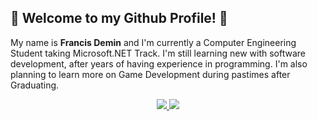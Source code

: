 ## 👋 Welcome to my Github Profile! 👋
My name is **Francis Demin** and I'm currently a Computer Engineering Student taking Microsoft.NET Track. I'm still learning new with software development, after years of having experience in programming. I'm also planning to learn more on Game Development during pastimes after Graduating.

<p align="center">
  <a href="https://www.facebook.com/fge.demin" target="_blank">
    <img src="https://img.shields.io/badge/Facebook-informational?style=flat&logo=facebook&logoColor=white&color=1877F2">
  </a>
  <a href="https://www.instagram.com/fgedemin" target="_blank">
    <img src="https://img.shields.io/badge/Instagram-informational?style=flat&logo=instagram&logoColor=white&color=E4405F">
  </a>
</p>
<!--
**FDemin/FDemin** is a ✨ _special_ ✨ repository because its `README.md` (this file) appears on your GitHub profile.

Here are some ideas to get you started:

- 🔭 I’m currently working on ...
- 🌱 I’m currently learning ...
- 👯 I’m looking to collaborate on ...
- 🤔 I’m looking for help with ...
- 💬 Ask me about ...
- 📫 How to reach me: ...
- 😄 Pronouns: ...
- ⚡ Fun fact: ...
-->
